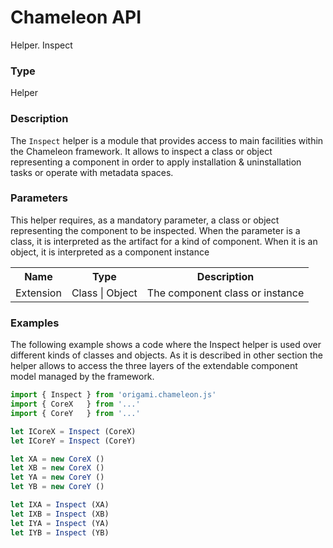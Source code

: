 # Chameleon API

<p class="lead">Helper. Inspect</p>

### Type

  Helper

### Description

The `Inspect` helper is a module that provides access to main facilities within the Chameleon framework. It allows to inspect a class or object representing a component in order to apply installation & uninstallation tasks or operate with metadata spaces.

### Parameters

This helper requires, as a mandatory parameter, a class or object representing the component to be inspected. When the parameter is a class, it is interpreted as the artifact for a kind of component. When it is an object, it is interpreted as a component instance


<table>
  <tr>
    <th>Name</th>
    <th>Type</th>
    <th>Description</th>
  </tr>
  <tr>
    <td>Extension</td>
    <td>Class | Object</td>
    <td>The component class or instance</td>
  </tr>
</table>


### Examples

The following example shows a code where the Inspect helper is used over different kinds of classes and objects. As it is described in other section the helper allows to access the three layers of the extendable component model managed by the framework.

```Javascript
import { Inspect } from 'origami.chameleon.js'
import { CoreX   } from '...'
import { CoreY   } from '...'

let ICoreX = Inspect (CoreX)
let ICoreY = Inspect (CoreY)

let XA = new CoreX ()
let XB = new CoreX ()
let YA = new CoreY ()
let YB = new CoreY ()

let IXA = Inspect (XA)
let IXB = Inspect (XB)
let IYA = Inspect (YA)
let IYB = Inspect (YB)
```
